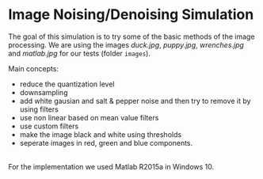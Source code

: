 # Image Noising/Denoising Simulation
The goal of this simulation is to try some of the basic methods of the image processing. We are using the images *duck.jpg*, *puppy.jpg*, *wrenches.jpg* and *matlab.jpg* for our tests (folder `images`).<br/> 

Main concepts:
- reduce the quantization level
- downsampling
- add white gausian and salt & pepper noise and then try to remove it by using filters
- use non linear based on mean value filters
- use custom filters
- make the image black and white using thresholds
- seperate images in red, green and blue components.

<br/>For the implementation we used Matlab R2015a in Windows 10.
